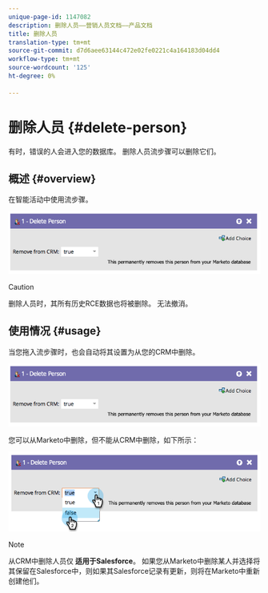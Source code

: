 ```yaml
---
unique-page-id: 1147082
description: 删除人员——营销人员文档——产品文档
title: 删除人员
translation-type: tm+mt
source-git-commit: d7d6aee63144c472e02fe0221c4a164183d04dd4
workflow-type: tm+mt
source-wordcount: '125'
ht-degree: 0%

---
```



# 删除人员 {#delete-person}

有时，错误的人会进入您的数据库。 删除人员流步骤可以删除它们。

## 概述 {#overview}

在智能活动中使用流步骤。

![](assets/one-4.png)

>[!CAUTION]
>
>删除人员时，其所有历史RCE数据也将被删除。 无法撤消。

## 使用情况 {#usage}

当您拖入流步骤时，也会自动将其设置为从您的CRM中删除。

![](assets/two-4.png)

您可以从Marketo中删除，但不能从CRM中删除，如下所示：

![](assets/three-3.png)

>[!NOTE]
>
>从CRM中删除人员仅 **适用于Salesforce**。 如果您从Marketo中删除某人并选择将其保留在Salesforce中，则如果其Salesforce记录有更新，则将在Marketo中重新创建他们。


